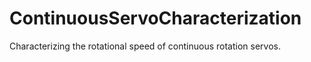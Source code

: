 # ContinuousServoCharacterization
Characterizing the rotational speed of continuous rotation servos.
